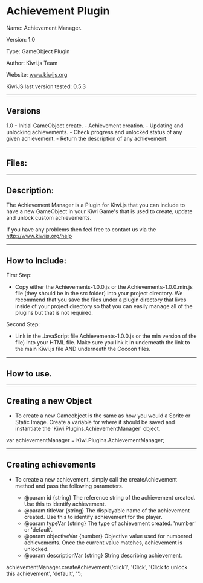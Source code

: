 
Achievement Plugin
================================

Name: Achievement Manager.

Version: 1.0

Type: GameObject Plugin

Author: Kiwi.js Team

Website: www.kiwijs.org

KiwiJS last version tested: 0.5.3

----------------------------------------------------------------------------------------
Versions
----------------------------------------------------------------------------------------

1.0 - Initial GameObject create. 
	- Achievement creation.
	- Updating and unlocking achievements.
	- Check progress and unlocked status of any given achievement.
	- Return the description of any achievement.

----------------------------------------------------------------------------------------
Files:
----------------------------------------------------------------------------------------
	

----------------------------------------------------------------------------------------
Description:
----------------------------------------------------------------------------------------
The Achievement Manager is a Plugin for Kiwi.js that you can include to have a new GameObject in your Kiwi Game's that is used to create, update and unlock custom achievements.

If you have any problems then feel free to contact us via the http://www.kiwijs.org/help

----------------------------------------------------------------------------------------
How to Include: 
----------------------------------------------------------------------------------------

First Step:
- Copy either the Achievements-1.0.0.js or the Achievements-1.0.0.min.js file (they should be in the src folder) into your project directory. We recommend that you save the files under a plugin directory that lives inside of your project directory so that you can easily manage all of the plugins but that is not required.


Second Step:
- Link in the JavaScript file Achievements-1.0.0.js or the min version of the file) into your HTML file. Make sure you link it in underneath the link to the main Kiwi.js file AND underneath the Cocoon files.


----------------------------------------------------------------------------------------
How to use.
----------------------------------------------------------------------------------------

--------------------------------------------
Creating a new Object
--------------------------------------------
- To create a new Gameobject is the same as how you would a Sprite or Static Image. Create a variable for where it should be saved and instantiate the 'Kiwi.Plugins.AchievementManager' object. 
	    
var achievementManager = Kiwi.Plugins.AchievementManager;

--------------------------------------------
Creating achievements
--------------------------------------------
- To create a new achievement, simply call the createAchievement method and pass the following parameters.

	* @param id {string} The reference string of the achievement created. Use this to identify achievement.
	* @param titleVar {string} The displayable name of the achievement created. Use this to identify achievement for the player.
	* @param typeVar {string} The type of achievement created. 'number' or 'default'.
	* @param objectiveVar {number} Objective value used for numbered achievements. Once the current value matches, achievement is unlocked.
	* @param descriptionVar {string} String describing achievement.

achievementManager.createAchievement('click1', 'Click', 'Click to unlock this achievement', 'default', '');